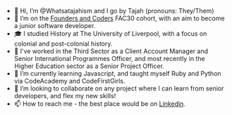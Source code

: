 - 👋 Hi, I’m @Whatsatajahism and I go by Tajah (pronouns: They/Them)
- 👀 I’m on the [Founders and Coders](https://www.foundersandcoders.com/) FAC30 cohort, with an aim to become a junior software developer. 
- 🎓 I studied History at The University of Liverpool, with a focus on colonial and post-colonial history.
- 💼 I've worked in the Third Sector as a Client Account Manager and Senior International Programmes Officer, and most recently in the Higher Education sector as a Senior Project Officer. 
- 🌱 I’m currently learning Javascript, and taught myself Ruby and Python via CodeAcademy and CodeFirstGirls.
- 💞️ I’m looking to collaborate on any project where I can learn from senior developers, and flex my new skills!
- 📫 How to reach me - the best place would be on [Linkedin](https://www.linkedin.com/in/tajah-hamilton-a0845242/).  

<!---
Whatsatajahism/Whatsatajahism is a ✨ special ✨ repository because its `README.md` (this file) appears on your GitHub profile.
You can click the Preview link to take a look at your changes.
--->
